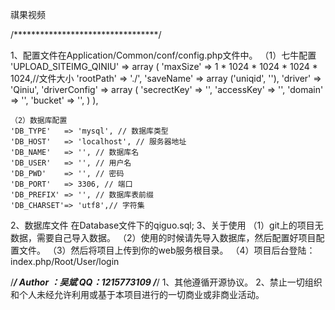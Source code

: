 祺果视频

/*********************************/

1、配置文件在Application/Common/conf/config.php文件中。
    （1）七牛配置
    'UPLOAD_SITEIMG_QINIU' => array (
        'maxSize' => 1 * 1024 * 1024 * 1024 * 1024,//文件大小
        'rootPath' => './',
        'saveName' => array ('uniqid', ''),
        'driver' => 'Qiniu',
        'driverConfig' => array (
            'secrectKey' => '',
            'accessKey' => '',
            'domain' => '',
            'bucket' => '',
        )
    ),
    
    （2）数据库配置
    'DB_TYPE'   => 'mysql', // 数据库类型
    'DB_HOST'   => 'localhost', // 服务器地址
    'DB_NAME'   => '', // 数据库名
    'DB_USER'   => '', // 用户名
    'DB_PWD'    => '', // 密码
    'DB_PORT'   => 3306, // 端口
    'DB_PREFIX' => '', // 数据库表前缀
    'DB_CHARSET'=> 'utf8',// 字符集

2、数据库文件
    在Database文件下的qiguo.sql;
3、关于使用
    （1）git上的项目无数据，需要自己导入数据。
    （2）使用的时候请先导入数据库，然后配置好项目配置文件。
    （3）然后将项目上传到你的web服务根目录。
    （4）项目后台登陆：index.php/Root/User/login

/*********************************/
Author ：吴斌
QQ：1215773109
/*********************************/
1、其他遵循开源协议。
2、禁止一切组织和个人未经允许利用或基于本项目进行的一切商业或非商业活动。
